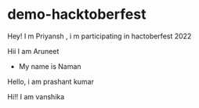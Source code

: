 # demo-hacktoberfest

Hey! I m Priyansh , i m participating in hactoberfest 2022
 

Hii I am Aruneet


* My name is Naman

Hello, i am prashant kumar

Hi!! I am vanshika

